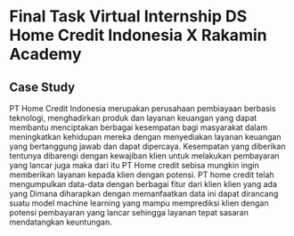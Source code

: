 # Final Task Virtual Internship DS Home Credit Indonesia X Rakamin Academy
## Case Study
PT Home Credit Indonesia merupakan perusahaan pembiayaan berbasis teknologi, menghadirkan produk dan layanan keuangan yang dapat membantu menciptakan berbagai kesempatan bagi masyarakat dalam meningkatkan kehidupan mereka dengan menyediakan layanan keuangan yang bertanggung jawab dan dapat dipercaya.
Kesempatan yang diberikan tentunya dibarengi dengan kewajiban klien untuk melakukan pembayaran yang lancar juga maka dari itu PT Home credit sebisa mungkin ingin memberikan layanan kepada klien dengan potensi.
PT home credit telah mengumpulkan data-data dengan berbagai fitur dari klien klien yang ada yang Dimana diharapkan dengan memanfaatkan data ini dapat dirancang suatu model machine learning yang mampu memprediksi klien dengan potensi pembayaran yang lancar sehingga layanan tepat sasaran mendatangkan keuntungan.
